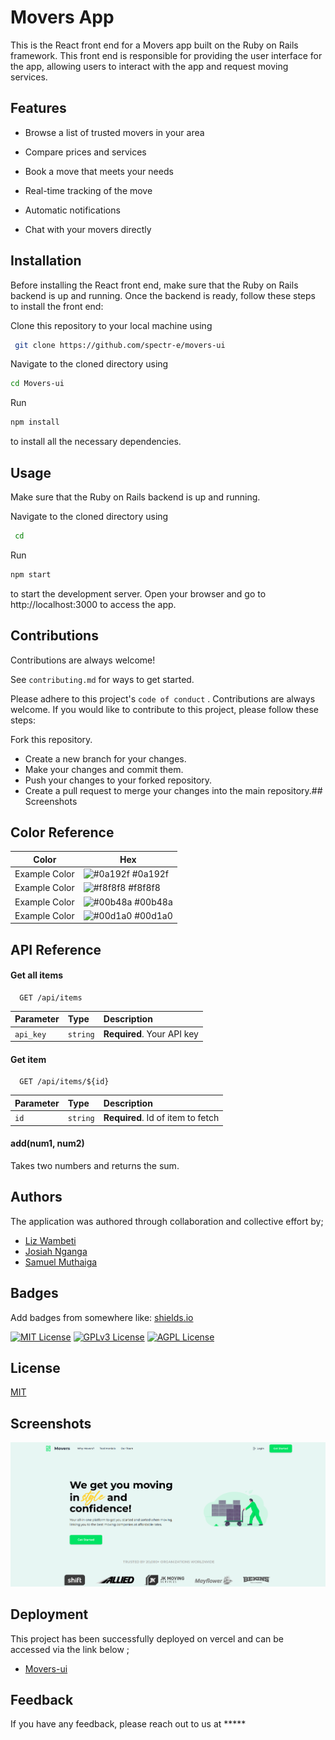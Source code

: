
# Movers App

This is the React front end for a Movers app built on the Ruby on Rails framework. This front end is responsible for providing the user interface for the app, allowing users to interact with the app and request moving services.


## Features

- Browse a list of trusted movers in your area

- Compare prices and services

- Book a move that meets your needs

- Real-time tracking of the move

- Automatic notifications

- Chat with your movers directly


## Installation

Before installing the React front end, make sure that the Ruby on Rails backend is up and running. Once the backend is ready, follow these steps to install the front end:

Clone this repository to your local machine using
```bash
 git clone https://github.com/spectr-e/movers-ui
 ```
Navigate to the cloned directory using 
```bash 
cd Movers-ui
```
Run 
```bash
npm install
```
 to install all the necessary dependencies.
    
## Usage

Make sure that the Ruby on Rails backend is up and running.

Navigate to the cloned directory using 
```bash 
 cd
```
Run 
```bash
npm start
```
 to start the development server.
Open your browser and go to http://localhost:3000 to access the app.
## Contributions

Contributions are always welcome!

See `contributing.md` for ways to get started.

Please adhere to this project's `code of conduct`
.
Contributions are always welcome. If you would like to contribute to this project, please follow these steps:

Fork this repository.

- Create a new branch for your changes.
- Make your changes and commit them.
- Push your changes to your forked repository.
- Create a pull request to merge your changes into the main repository.## Screenshots

## Color Reference

| Color             | Hex                                                                |
| ----------------- | ------------------------------------------------------------------ |
| Example Color | ![#0a192f](https://via.placeholder.com/10/0a192f?text=+) #0a192f |
| Example Color | ![#f8f8f8](https://via.placeholder.com/10/f8f8f8?text=+) #f8f8f8 |
| Example Color | ![#00b48a](https://via.placeholder.com/10/00b48a?text=+) #00b48a |
| Example Color | ![#00d1a0](https://via.placeholder.com/10/00b48a?text=+) #00d1a0 |


## API Reference

#### Get all items

```http
  GET /api/items
```

| Parameter | Type     | Description                |
| :-------- | :------- | :------------------------- |
| `api_key` | `string` | **Required**. Your API key |

#### Get item

```http
  GET /api/items/${id}
```

| Parameter | Type     | Description                       |
| :-------- | :------- | :-------------------------------- |
| `id`      | `string` | **Required**. Id of item to fetch |

#### add(num1, num2)

Takes two numbers and returns the sum.


## Authors
The application was authored through collaboration and collective effort by;

- [Liz Wambeti](https://github.com/lizdmukami)
- [Josiah Nganga]()
- [Samuel Muthaiga]()


## Badges

Add badges from somewhere like: [shields.io](https://shields.io/)

[![MIT License](https://img.shields.io/badge/License-MIT-green.svg)](https://choosealicense.com/licenses/mit/)
[![GPLv3 License](https://img.shields.io/badge/License-GPL%20v3-yellow.svg)](https://opensource.org/licenses/)
[![AGPL License](https://img.shields.io/badge/license-AGPL-blue.svg)](http://www.gnu.org/licenses/agpl-3.0)


## License

[MIT](https://choosealicense.com/licenses/mit/)


## Screenshots

![App Screenshot](/src/assets/hero.png)


## Deployment

This project has been successfully deployed on vercel and can be accessed via the link below ;

- [Movers-ui](https://movers-oqbb632y4-spectr-e.vercel.app/)
## Feedback

If you have any feedback, please reach out to us at *****

